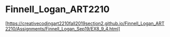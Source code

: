 # Finnell_Logan_ART2210

[https://creativecodingart2210fall2019section2.github.io/Finnell_Logan_ART2210/Assignments/Finnell_Logan_Sep19/EX8_9_4.html]



<div align=center>

